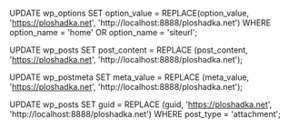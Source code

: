 UPDATE wp_options SET option_value = REPLACE(option_value, 'https://ploshadka.net', 'http://localhost:8888/ploshadka.net') WHERE option_name = 'home' OR option_name = 'siteurl';

UPDATE wp_posts SET post_content = REPLACE (post_content, 'https://ploshadka.net', 'http://localhost:8888/ploshadka.net');

UPDATE wp_postmeta SET meta_value = REPLACE (meta_value, 'https://ploshadka.net', 'http://localhost:8888/ploshadka.net');

UPDATE wp_posts SET guid = REPLACE (guid, 'https://ploshadka.net', 'http://localhost:8888/ploshadka.net') WHERE post_type = 'attachment';
